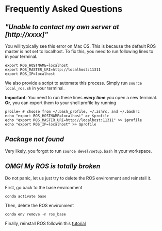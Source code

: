 # Frequently Asked Questions
## *"Unable to contact my own server at [http://xxxx]"*
You will typically see this error on Mac OS. This is because the default ROS master is not set to localhost. To fix this, you need to run following lines to in your terminal. 

```
export ROS_HOSTNAME=localhost
export ROS_MASTER_URI=http://localhost:11311
export ROS_IP=localhost
```
We also provide a script to automate this process. Simply run ```source local_ros.sh``` in your terminal.

**Important**: You need to run these lines ***every time*** you open a new terminal. **Or**, you can export them to your shell profile by running 

```
proile= # choose from ~/.bash_profile, ~/.zshrc, and ~/.bashrc
echo "export ROS_HOSTNAME=localhost" >> $profile
echo "export ROS_MASTER_URI=http://localhost:11311" >> $profile
echo "export ROS_IP=localhost" >> $profile
```


## *Package not found*
Very likely, you forgot to run ```source devel/setup.bash``` in your workspace.


## *OMG! My ROS is totally broken*
Do not panic, let us just try to delete the ROS environment and reinstall it. 

First, go back to the base environment
```
conda activate base
```
Then, delete the ROS environment
```
conda env remove -n ros_base
```
Finally, reinstall ROS followin this [tutorial](Host_Setup/RoboStack/robotstack.md)
